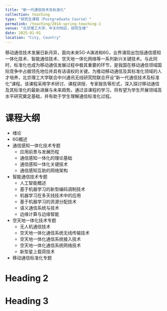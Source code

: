 ```yaml
---
title: "新一代通信技术及标准化"
collection: teaching
type: "研究生课程（Postgraduate Course）"
permalink: /teaching/2014-spring-teaching-1
venue: "北京理工大学，中关村校区，研究生楼"
date: 2025-01-01
location: "City, Country"
---
```


移动通信技术发展日新月异，面向未来5G-A演进和6G，业界涌现出包括通信感知一体化技术、智能通信技术、空天地一体化网络等一系列新兴关键技术。与此同时，标准化也成为移动通信发展过程中极其重要的环节，是我国在移动通信领域国际竞争中占据领先地位并具有话语权的关键。为推动移动通信及其标准化领域的人才培养，北京理工大学联合中兴通讯无线研究院联合开设“新一代通信技术及标准化”课程。该课程采用学术研讨、课程讲授、专家报告等形式，深入探讨移动通信及其标准化的最新进展与未来趋势。通过该课程的学习，将有望为学生开展领域高水平研究奠定基础，并有助于学生理解通信标准化过程。

课程大纲
======
* 绪论
* 6G概述
* 通信感知一体化技术专题
  * 应用前景与发展历程
  * 通信感知一体化的理论基础
  * 通信感知一体化关键技术
  * 通信感知互助的网络架构
* 智能通信技术专题
  * 人工智能概述
  * 基于机器学习的新型编码调制技术
  * 机器学习在多天线技术中的应用
  * 基于机器学习的资源分配技术
  * 语义通信系统与技术
  * 边缘计算与边缘智能
* 空天地一体化技术专题
  * 无人机通信技术
  * 空天地一体化通信系统无线传输技术
  * 空天地一体化通信系统接入技术
  * 空天地一体化通信系统网络技术
  * 新型星上载荷技术
* 移动通信标准化专题



Heading 2
======

Heading 3
======